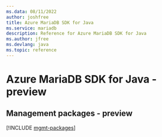 ```yaml
---
ms.data: 08/11/2022
author: joshfree
title: Azure MariaDB SDK for Java
ms.service: mariadb
description: Reference for Azure MariaDB SDK for Java
ms.author: jfree
ms.devlang: java
ms.topic: reference
---
```

# Azure MariaDB SDK for Java - preview

## Management packages - preview
[!INCLUDE [mgmt-packages](mariadb-mgmt-index.md)]